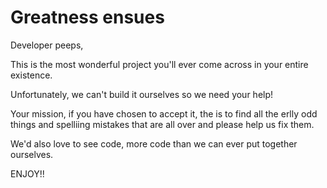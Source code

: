 # Greatness ensues

Developer peeps,

This is the most wonderful project you'll ever come across in your entire existence.

Unfortunately, we can't build it ourselves so we need your help!

Your mission, if you  have chosen to accept it, the is to find all the erlly odd things and spelliing mistakes that are all over and  please help us fix them.

We'd also love to see code, more code than we can ever put together ourselves.
 
ENJOY!!
